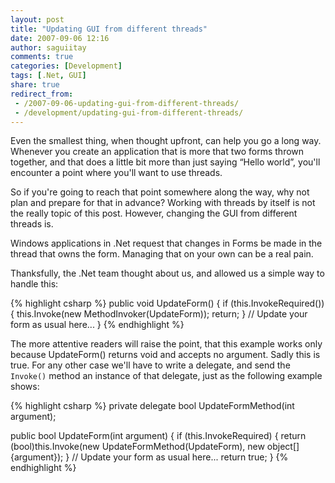 ```yaml
---
layout: post
title: "Updating GUI from different threads"
date: 2007-09-06 12:16
author: saguiitay
comments: true
categories: [Development]
tags: [.Net, GUI]
share: true
redirect_from:
 - /2007-09-06-updating-gui-from-different-threads/
 - /development/updating-gui-from-different-threads/
---
```

Even the smallest thing, when thought upfront, can help you go a long way. 
Whenever you create an application that is more that two forms thrown together, 
and that does a little bit more than just saying “Hello world”, you'll encounter a 
point where you'll want to use threads. 

So if you're going to reach that point somewhere along the way, why not plan and prepare for that in advance? 
Working with threads by itself is not the really topic of this post. 
However, changing the GUI from different threads is. 

Windows applications in .Net request that changes in Forms be made in the thread that owns the form. 
Managing that on your own can be a real pain. 

Thanksfully, the .Net team thought about us, and allowed us a simple way to handle this:

{% highlight csharp %}
public void UpdateForm()
{
    if (this.InvokeRequired())
    {
        this.Invoke(new MethodInvoker(UpdateForm));
        return;
    }
    // Update your form as usual here...
}
{% endhighlight %}

The more attentive readers will raise the point, that this example works only because UpdateForm() returns void and accepts no argument. 
Sadly this is true. For any other case we'll have to write a delegate, and send the `Invoke()` method an instance of that delegate, 
just as the following example shows:

{% highlight csharp %}
private delegate bool UpdateFormMethod(int argument);

public bool UpdateForm(int argument)
{
    if (this.InvokeRequired)
    {
        return (bool)this.Invoke(new UpdateFormMethod(UpdateForm),
            new object[] {argument});
    }
    // Update your form as usual here...
    return true;
}
{% endhighlight %}
